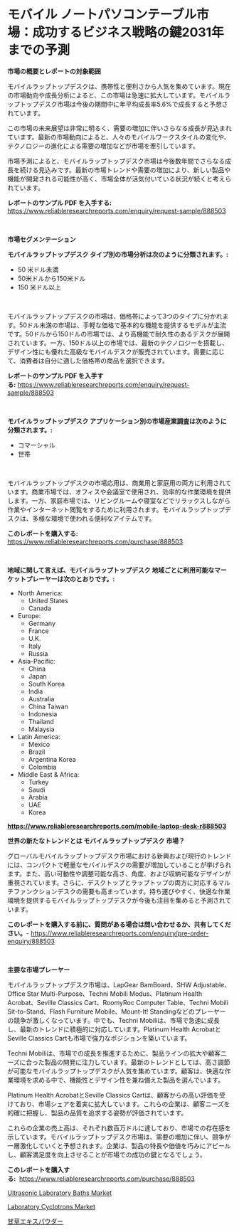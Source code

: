 <p><h1>モバイル ノートパソコンテーブル市場：成功するビジネス戦略の鍵2031年までの予測</h1></p><p><strong>市場の概要とレポートの対象範囲</strong></p>
<p><p>モバイルラップトップデスクは、携帯性と便利さから人気を集めています。現在の市場動向や成長分析によると、この市場は急速に拡大しています。モバイルラップトップデスク市場は今後の期間中に年平均成長率5.6%で成長すると予想されています。</p><p>この市場の未来展望は非常に明るく、需要の増加に伴いさらなる成長が見込まれています。最新の市場動向によると、人々のモバイルワークスタイルの変化や、テクノロジーの進化による需要の増加などが市場を牽引しています。</p><p>市場予測によると、モバイルラップトップデスク市場は今後数年間でさらなる成長を続ける見込みです。最新の市場トレンドや需要の増加により、新しい製品や機能が開発される可能性が高く、市場全体が活気付いている状況が続くと考えられています。</p></p>
<p><strong>レポートのサンプル PDF を入手する:</strong> <a href="https://www.reliableresearchreports.com/enquiry/request-sample/888503">https://www.reliableresearchreports.com/enquiry/request-sample/888503</a></p>
<p>&nbsp;</p>
<p><strong>市場セグメンテーション</strong></p>
<p><strong>モバイルラップトップデスク タイプ別の市場分析は次のように分類されます。:</strong></p>
<p><ul><li>50 米ドル未満</li><li>50米ドルから150米ドル</li><li>150 米ドル以上</li></ul></p>
<p>&nbsp;</p>
<p><p>モバイルラップトップデスクの市場は、価格帯によって3つのタイプに分かれます。50ドル未満の市場は、手軽な価格で基本的な機能を提供するモデルが主流です。50ドルから150ドルの市場では、より高機能で耐久性のあるデスクが展開されています。一方、150ドル以上の市場では、最新のテクノロジーを搭載し、デザイン性にも優れた高級なモバイルデスクが販売されています。需要に応じて、消費者は自分に適した価格帯の商品を選択できます。</p></p>
<p><strong>レポートのサンプル PDF を入手する:</strong>&nbsp;<a href="https://www.reliableresearchreports.com/enquiry/request-sample/888503">https://www.reliableresearchreports.com/enquiry/request-sample/888503</a></p>
<p>&nbsp;</p>
<p><strong> モバイルラップトップデスク アプリケーション別の市場産業調査は次のように分類されます。:</strong></p>
<p><ul><li>コマーシャル</li><li>世帯</li></ul></p>
<p>&nbsp;</p>
<p><p>モバイルラップトップデスクの市場応用は、商業用と家庭用の両方に利用されています。商業市場では、オフィスや会議室で使用され、効率的な作業環境を提供します。一方、家庭市場では、リビングルームや寝室などでリラックスしながら作業やインターネット閲覧をするために利用されます。モバイルラップトップデスクは、多様な環境で使われる便利なアイテムです。</p></p>
<p><strong>このレポートを購入する:</strong>&nbsp; <a href="https://www.reliableresearchreports.com/purchase/888503">https://www.reliableresearchreports.com/purchase/888503</a></p>
<p>&nbsp;</p>
<p><strong>地域に関して言えば、モバイルラップトップデスク 地域ごとに利用可能なマーケットプレーヤーは次のとおりです。:</strong></p>
<p><ul>
    <li>
        North America:
        <ul>
            <li>United States</li>
            <li>Canada</li>
        </ul>
    </li>
    <li>
        Europe:
        <ul>
            <li>Germany</li>
            <li>France</li>
            <li>U.K.</li>
            <li>Italy</li>
            <li>Russia</li>
        </ul>
    </li>
    <li>
        Asia-Pacific:
        <ul>
            <li>China</li>
            <li>Japan</li>
            <li>South Korea</li>
            <li>India</li>
            <li>Australia</li>
            <li>China Taiwan</li>
            <li>Indonesia</li>
            <li>Thailand</li>
            <li>Malaysia</li>
        </ul>
    </li>
    <li>
        Latin America:
        <ul>
            <li>Mexico</li>
            <li>Brazil</li>
            <li>Argentina Korea</li>
            <li>Colombia</li>
        </ul>
    </li>
    <li>
        Middle East & Africa:
        <ul>
            <li>Turkey</li>
            <li>Saudi</li>
            <li>Arabia</li>
            <li>UAE</li>
            <li>Korea</li>
        </ul>
    </li>
    </ul></p>
<p><strong><a href="https://www.reliableresearchreports.com/mobile-laptop-desk-r888503">https://www.reliableresearchreports.com/mobile-laptop-desk-r888503</a></strong>&nbsp;</p>
<p><strong>世界の新たなトレンドとは モバイルラップトップデスク 市場？</strong></p>
<p><p>グローバルモバイルラップトップデスク市場における新興および現行のトレンドには、コンパクトで軽量なモバイルデスクの需要が増加していることが挙げられます。また、高い可動性や調整可能な高さ、角度、および収納可能なデザインが重視されています。さらに、デスクトップとラップトップの両方に対応するマルチファンクションデスクの需要も高まっています。持ち運びやすく、快適な作業環境を提供するモバイルラップトップデスクが今後も注目を集めると予測されています。</p></p>
<p><strong>このレポートを購入する前に、質問がある場合は問い合わせるか、共有してください。</strong>- <a href="https://www.reliableresearchreports.com/enquiry/pre-order-enquiry/888503">https://www.reliableresearchreports.com/enquiry/pre-order-enquiry/888503</a></p>
<p>&nbsp;</p>
<p><strong>主要な市場プレーヤー</strong></p>
<p><p>モバイルラップトップデスク市場は、LapGear BamBoard、SHW Adjustable、Office Star Multi-Purpose、Techni Mobili Modus、Platinum Health Acrobat、Seville Classics Cart、RoomyRoc Computer Table、Techni Mobili Sit-to-Stand、Flash Furniture Mobile、Mount-It! Standingなどのプレーヤーの競争が激しくなっています。中でも、Techni Mobiliは、市場で急速に成長し、最新のトレンドに積極的に対応しています。Platinum Health AcrobatとSeville Classics Cartも市場で強力なポジションを築いています。</p><p>Techni Mobiliは、市場での成長を推進するために、製品ラインの拡大や顧客ニーズに合った製品の開発に注力しています。最新のトレンドとしては、高さ調節が可能なモバイルラップトップデスクが人気を集めています。顧客は、快適な作業環境を求める中で、機能性とデザイン性を兼ね備えた製品を選んでいます。</p><p>Platinum Health AcrobatとSeville Classics Cartは、顧客からの高い評価を受けており、市場シェアを着実に拡大しています。これらの企業は、顧客ニーズを的確に把握し、製品の品質を追求する姿勢が評価されています。</p><p>これらの企業の売上高は、それぞれ数百万ドルに達しており、市場での存在感を示しています。モバイルラップトップデスク市場は、需要の増加に伴い、競争が一層激化していくと予想されます。企業は、製品の特長や価値を巧みにアピールし、顧客満足度を向上させることが市場での成功の鍵となるでしょう。</p></p>
<p><strong>このレポートを購入する:</strong>&nbsp;&nbsp;<a href="https://www.reliableresearchreports.com/purchase/888503">https://www.reliableresearchreports.com/purchase/888503</a></p>
<p><p><a href="https://unruly-ladybug-44b.notion.site/Ultrasonic-Laboratory-Baths-Market-Comprehensive-Assessment-by-Type-Application-and-Geography-41bab7082e4c4127b5aab08e56a236b2">Ultrasonic Laboratory Baths Market</a></p><p><a href="https://cute-banjo-8ca.notion.site/Laboratory-Cyclotrons-Market-Size-Reveals-the-Best-Marketing-Channels-In-Global-Industry-6b215b474fbb43aa8f24bafccc88aada">Laboratory Cyclotrons Market</a></p><p><a href="https://github.com/schmahlson/Market-Research-Report-List-1/blob/main/781674332571.md">甘草エキスパウダー</a></p></p>